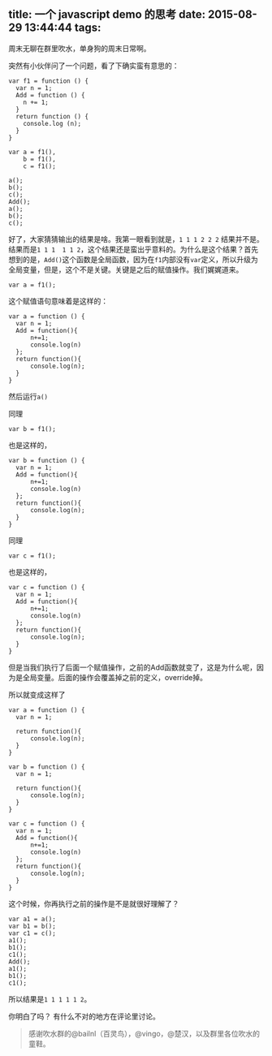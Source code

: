 title: 一个 javascript demo 的思考
date: 2015-08-29 13:44:44
tags:
---
周末无聊在群里吹水，单身狗的周末日常啊。<!--more-->

突然有小伙伴问了一个问题，看了下确实蛮有意思的：

    var f1 = function () {
      var n = 1;
      Add = function () {
        n += 1;
      }
      return function () {
        console.log (n);
      }
    }

    var a = f1(),
        b = f1(),
        c = f1();

    a();
    b();
    c();
    Add();
    a();
    b();
    c();

好了，大家猜猜输出的结果是啥。我第一眼看到就是，`1 1 1 2 2 2` 结果并不是。结果而是`1 1 1  1 1 2`，这个结果还是蛮出乎意料的。为什么是这个结果？首先想到的是，`Add()`这个函数是全局函数，因为在`f1`内部没有`var`定义，所以升级为全局变量，但是，这个不是关键。关键是之后的赋值操作。我们娓娓道来。

    var a = f1();

这个赋值语句意味着是这样的：

    var a = function () {
      var n = 1;
      Add = function(){
          n+=1;
          console.log(n)
      };
      return function(){
          console.log(n);
      }
    }

然后运行`a()`

同理

    var b = f1();

也是这样的，

    var b = function () {
      var n = 1;
      Add = function(){
          n+=1;
          console.log(n)
      };
      return function(){
          console.log(n);
      }
    }

同理

    var c = f1();

也是这样的，

    var c = function () {
      var n = 1;
      Add = function(){
          n+=1;
          console.log(n)
      };
      return function(){
          console.log(n);
      }
    }

但是当我们执行了后面一个赋值操作，之前的Add函数就变了，这是为什么呢，因为是全局变量。后面的操作会覆盖掉之前的定义，override掉。

所以就变成这样了

    var a = function () {
      var n = 1;

      return function(){
          console.log(n);
      }
    }

    var b = function () {
      var n = 1;

      return function(){
          console.log(n);
      }
    }

    var c = function () {
      var n = 1;
      Add = function(){
          n+=1;
          console.log(n)
      };
      return function(){
          console.log(n);
      }
    }


这个时候，你再执行之前的操作是不是就很好理解了？

    var a1 = a();
    var b1 = b();
    var c1 = c();
    a1();
    b1();
    c1();
    Add();
    a1();
    b1();
    c1();


所以结果是`1 1 1 1 1 2`。

你明白了吗？
有什么不对的地方在评论里讨论。

>感谢吹水群的@bailnl（百灵鸟），@vingo，@楚汉，以及群里各位吹水的童鞋。
